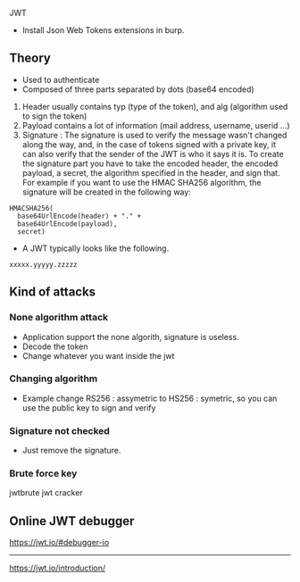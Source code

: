 JWT

- Install Json Web Tokens extensions in burp.

## Theory

- Used to authenticate
- Composed of three parts separated by dots (base64 encoded)
1. Header usually contains typ (type of the token), and alg (algorithm used to sign the token)
2. Payload contains a lot of information (mail address, username, userid ...)
3. Signature : The signature is used to verify the message wasn't changed along the way, and, in the case of tokens signed with a private key, it can also verify that the sender of the JWT is who it says it is. To create the signature part you have to take the encoded header, the encoded payload, a secret, the algorithm specified in the header, and sign that.
For example if you want to use the HMAC SHA256 algorithm, the signature will be created in the following way:
```
HMACSHA256(
  base64UrlEncode(header) + "." +
  base64UrlEncode(payload),
  secret)
```

- A JWT typically looks like the following.

```xxxxx.yyyyy.zzzzz```

## Kind of attacks

### None algorithm attack

- Application support the none algorith, signature is useless.
- Decode the token
- Change whatever you want inside the jwt

### Changing algorithm

- Example change RS256 : assymetric to HS256 : symetric, so you can use the public key to sign and verify

### Signature not checked

- Just remove the signature.

### Brute force key

jwtbrute
jwt cracker

## Online JWT debugger

https://jwt.io/#debugger-io

---

https://jwt.io/introduction/